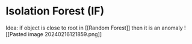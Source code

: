 # Isolation Forest (IF)
Idea: if object is close to root in [[Random Forest]] then it is an anomaly
![[Pasted image 20240216121859.png]]


